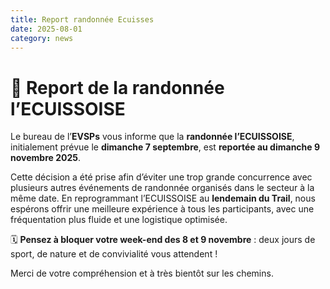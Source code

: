 ```yaml
---
title: Report randonnée Ecuisses
date: 2025-08-01
category: news
---
```



# 📣 Report de la randonnée l’ECUISSOISE

Le bureau de l’**EVSPs** vous informe que la **randonnée l’ECUISSOISE**, initialement prévue le **dimanche 7 septembre**, est **reportée au dimanche 9 novembre 2025**.

Cette décision a été prise afin d’éviter une trop grande concurrence avec plusieurs autres événements de randonnée organisés dans le secteur à la même date. En reprogrammant l’ECUISSOISE au **lendemain du Trail**, nous espérons offrir une meilleure expérience à tous les participants, avec une fréquentation plus fluide et une logistique optimisée.

🗓️ **Pensez à bloquer votre week-end des 8 et 9 novembre** : deux jours de sport, de nature et de convivialité vous attendent !

Merci de votre compréhension et à très bientôt sur les chemins.